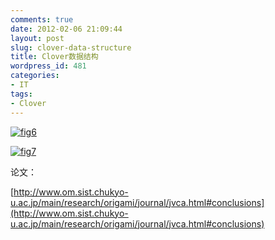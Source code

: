 ```yaml
---
comments: true
date: 2012-02-06 21:09:44
layout: post
slug: clover-data-structure
title: Clover数据结构
wordpress_id: 481
categories:
- IT
tags:
- Clover
---
```


[![fig6](http://www.everet.org/wp-content/uploads/2012/02/fig6_thumb.gif)](http://www.everet.org/wp-content/uploads/2012/02/fig6.gif)

<!-- more -->

[![fig7](http://www.everet.org/wp-content/uploads/2012/02/fig7_thumb.gif)](http://www.everet.org/wp-content/uploads/2012/02/fig7.gif)

论文：

[http://www.om.sist.chukyo-u.ac.jp/main/research/origami/journal/jvca.html#conclusions](http://www.om.sist.chukyo-u.ac.jp/main/research/origami/journal/jvca.html#conclusions)

